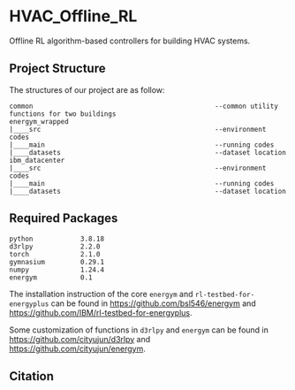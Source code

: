 # HVAC_Offline_RL
Offline RL algorithm-based controllers for building HVAC systems.

## Project Structure

The structures of our project are as follow:
```
common                                              --common utility functions for two buildings
energym_wrapped
|____src                                            --environment codes
|____main                                           --running codes
|____datasets                                       --dataset location
ibm_datacenter
|____src                                            --environment codes
|____main                                           --running codes
|____datasets                                       --dataset location
```

## Required Packages

```
python            3.8.18
d3rlpy            2.2.0
torch             2.1.0
gymnasium         0.29.1
numpy             1.24.4
energym           0.1
```
The installation instruction of the core `energym` and `rl-testbed-for-energyplus` can be found in https://github.com/bsl546/energym and https://github.com/IBM/rl-testbed-for-energyplus.

Some customization of functions in `d3rlpy` and `energym` can be found in https://github.com/cityujun/d3rlpy and https://github.com/cityujun/energym.

## Citation
